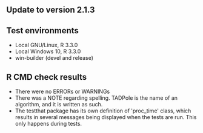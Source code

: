 ## Update to version 2.1.3

## Test environments
* Local GNU/Linux, R 3.3.0
* Local Windows 10, R 3.3.0
* win-builder (devel and release)

## R CMD check results
* There were no ERRORs or WARNINGs
* There was a NOTE regarding spelling. TADPole is the name of an algorithm, and it is written as such.
* The testthat package has its own definition of 'proc_time' class, which results in several messages being displayed when the tests are run. This only happens during tests.
